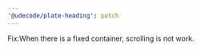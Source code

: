 ```yaml
---
'@udecode/plate-heading': patch
---
```


Fix:When there is a fixed container, scrolling is not work.
